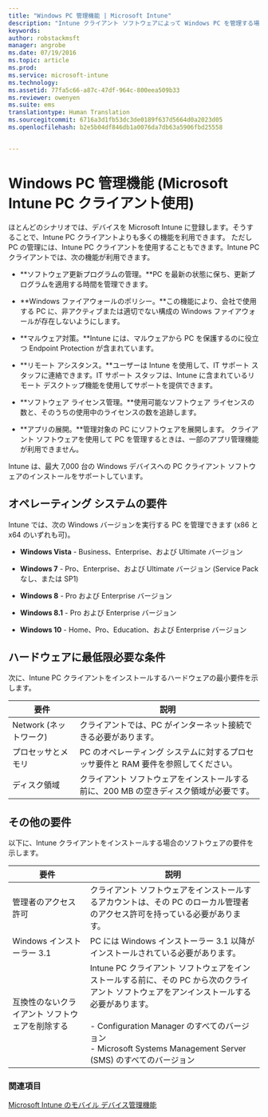 ```yaml
---
title: "Windows PC 管理機能 | Microsoft Intune"
description: "Intune クライアント ソフトウェアによって Windows PC を管理する場合の Intune の機能について説明します。"
keywords: 
author: robstackmsft
manager: angrobe
ms.date: 07/19/2016
ms.topic: article
ms.prod: 
ms.service: microsoft-intune
ms.technology: 
ms.assetid: 77fa5c66-a87c-47df-964c-800eea509b33
ms.reviewer: owenyen
ms.suite: ems
translationtype: Human Translation
ms.sourcegitcommit: 6716a3d1fb53dc3de0189f637d5664d0a2023d05
ms.openlocfilehash: b2e5b04df846db1a0076da7db63a5906fbd25558


---
```


# Windows PC 管理機能 (Microsoft Intune PC クライアント使用)
ほとんどのシナリオでは、デバイスを Microsoft Intune に登録します。そうすることで、Intune PC クライアントよりも多くの機能を利用できます。 ただし PC の管理には、Intune PC クライアントを使用することもできます。Intune PC クライアントでは、次の機能が利用できます。

-   **ソフトウェア更新プログラムの管理。**PC を最新の状態に保ち、更新プログラムを適用する時間を管理できます。

-   **Windows ファイアウォールのポリシー。**この機能により、会社で使用する PC に、非アクティブまたは適切でない構成の Windows ファイアウォールが存在しないようにします。

-   **マルウェア対策。**Intune には、マルウェアから PC を保護するのに役立つ Endpoint Protection が含まれています。

-   **リモート アシスタンス。**ユーザーは Intune を使用して、IT サポート スタッフに連絡できます。IT サポート スタッフは、Intune に含まれているリモート デスクトップ機能を使用してサポートを提供できます<!--- (requires TeamViewer software)--->。

-   **ソフトウェア ライセンス管理。**使用可能なソフトウェア ライセンスの数と、そのうちの使用中のライセンスの数を追跡します。
-   **アプリの展開。**管理対象の PC にソフトウェアを展開します。 クライアント ソフトウェアを使用して PC を管理するときは、一部のアプリ管理機能が利用できません。


Intune は、最大 7,000 台の Windows デバイスへの PC クライアント ソフトウェアのインストールをサポートしています。

## オペレーティング システムの要件
Intune では、次の Windows バージョンを実行する PC を管理できます (x86 と x64 のいずれも可)。


-   **Windows Vista** - Business、Enterprise、および Ultimate バージョン

-   **Windows 7** - Pro、Enterprise、および Ultimate バージョン (Service Pack なし、または SP1)

-   **Windows 8** - Pro および Enterprise バージョン

-   **Windows 8.1** - Pro および Enterprise バージョン

- **Windows 10** - Home、Pro、Education、および Enterprise バージョン


## ハードウェアに最低限必要な条件
次に、Intune PC クライアントをインストールするハードウェアの最小要件を示します。

|要件|説明|
|---------------|--------------------|
|Network (ネットワーク)|クライアントでは、PC がインターネット接続できる必要があります。|
|プロセッサとメモリ|PC のオペレーティング システムに対するプロセッサ要件と RAM 要件を参照してください。|
|ディスク領域|クライアント ソフトウェアをインストールする前に、200 MB の空きディスク領域が必要です。|

## その他の要件
以下に、Intune クライアントをインストールする場合のソフトウェアの要件を示します。

|要件|説明|
|---------------|--------------------|
|管理者のアクセス許可|クライアント ソフトウェアをインストールするアカウントは、その PC のローカル管理者のアクセス許可を持っている必要があります。|
|Windows インストーラー 3.1|PC には Windows インストーラー 3.1 以降がインストールされている必要があります。|
|互換性のないクライアント ソフトウェアを削除する|Intune PC クライアント ソフトウェアをインストールする前に、その PC から次のクライアント ソフトウェアをアンインストールする必要があります。<br /><br />-   Configuration Manager のすべてのバージョン<br />-   Microsoft Systems Management Server (SMS) のすべてのバージョン|

### 関連項目
[Microsoft Intune のモバイル デバイス管理機能](./mobile-device-management-capabilities-in-microsoft-intune.md)



<!--HONumber=Jul16_HO4-->


